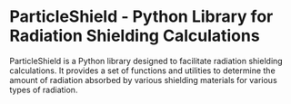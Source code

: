 # ParticleShield - Python Library for Radiation Shielding Calculations

ParticleShield is a Python library designed to facilitate radiation shielding calculations. It provides a set of functions and utilities to determine the amount of radiation absorbed by various shielding materials for various types of radiation.
